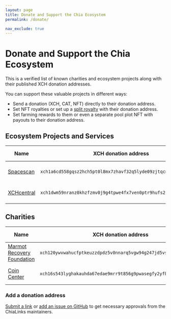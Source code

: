 ```yaml
---
layout: page
title: Donate and Support the Chia Ecosystem
permalink: /donate/

nav_exclude: true
---
```


# Donate and Support the Chia Ecosystem
This is a verified list of known charities and ecosystem projects along with their published XCH donation addresses. 

You can support these valuable projects in different ways:
- Send a donation (XCH, CAT, NFT) directly to their donation address.
- Set NFT royalties or set up a [split royalty](https://splitxch.com/) with their donation address.
- Set farming rewards to them or even a separate pool plot NFT with payouts to their donation address.

## Ecosystem Projects and Services

| Name | XCH donation address | Explorer Links |
| --- | --- | --- |
| [Spacescan](https://www.spacescan.io/support-us) | `xch1a6cd558gqsz2hch5pt0l8mx7zhavf32q5lyde09zjtqcmkelr9ns59k0j8` | &bull; [Spacescan](https://www.spacescan.io/address/xch1a6cd558gqsz2hch5pt0l8mx7zhavf32q5lyde09zjtqcmkelr9ns59k0j8)<br /> &bull; [XCHscan](https://xchscan.com/address/xch1a6cd558gqsz2hch5pt0l8mx7zhavf32q5lyde09zjtqcmkelr9ns59k0j8) |
| [XCHcentral](https://www.xchcentral.com/) | `xch1dwm59nranz0khzfzmv0j9g4tpwe4fx7ven0ptr9hufs2c0kgesxq8r7mws` | &bull; [Spacescan](https://www.spacescan.io/address/xch1dwm59nranz0khzfzmv0j9g4tpwe4fx7ven0ptr9hufs2c0kgesxq8r7mws)<br /> &bull; [XCHscan](https://xchscan.com/address/xch1dwm59nranz0khzfzmv0j9g4tpwe4fx7ven0ptr9hufs2c0kgesxq8r7mws) |

## Charities

| Name | XCH donation address | Explorer Links |
| --- | --- | --- |
| [Marmot Recovery Foundation](https://marmots.org/) | `xch120ywvwahucfptkeuzzdpdz5v0nnarq5vgw94g247jd5vswkn7rls35y2gc` | &bull; [Spacescan](https://www.spacescan.io/address/xch120ywvwahucfptkeuzzdpdz5v0nnarq5vgw94g247jd5vswkn7rls35y2gc)<br /> &bull; [XCHscan](https://xchscan.com/address/xch120ywvwahucfptkeuzzdpdz5v0nnarq5vgw94g247jd5vswkn7rls35y2gc) |
| [Coin Center](https://www.coincenter.org/) | `xch16s543lyghakauhda67edae9mrr9t856g9pwasegfy2yfkx5p6wesqqkdhg` | &bull; [Spacescan](https://www.spacescan.io/address/xch16s543lyghakauhda67edae9mrr9t856g9pwasegfy2yfkx5p6wesqqkdhg)<br /> &bull; [XCHscan](https://xchscan.com/address/xch16s543lyghakauhda67edae9mrr9t856g9pwasegfy2yfkx5p6wesqqkdhg) |

### Add a donation address
[Submit a link](/submit/) or [add an issue on GitHub](https://github.com/Chia-Network/chialinks/issues) to get necessary approvals from the ChiaLinks maintainers.